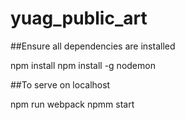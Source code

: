 # yuag_public_art

##Ensure all dependencies are installed

npm install
npm install -g nodemon

##To serve on localhost

npm run webpack
npmm start
